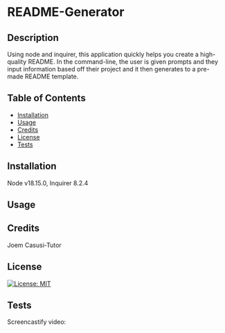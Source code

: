 # README-Generator

## Description

Using node and inquirer, this application quickly helps you create a high-quality README. In the command-line, the user is given prompts and they input information based off their project and it then generates to a pre-made README template. 

## Table of Contents

- [Installation](#installation)
- [Usage](#usage)
- [Credits](#credits)
- [License](#license)
- [Tests](#tests)

## Installation

Node v18.15.0, Inquirer 8.2.4

## Usage


## Credits

Joem Casusi-Tutor

## License

[![License: MIT](https://img.shields.io/badge/License-MIT-yellow.svg)](https://opensource.org/licenses/MIT)

## Tests

Screencastify video: 
